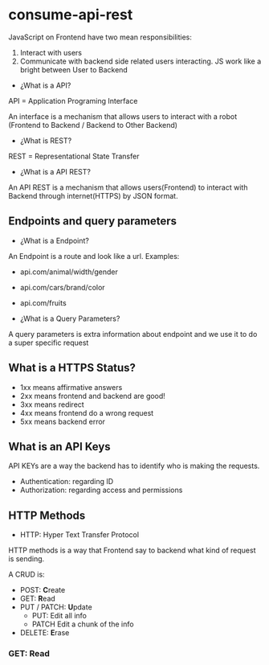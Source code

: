# consume-api-rest

JavaScript on Frontend have two mean responsibilities:

1. Interact with users
2. Communicate with backend side related users interacting. JS work like a bright between User to Backend

- ¿What is a API?

API = Application Programing Interface

An interface is a mechanism that allows users to interact with a robot (Frontend to Backend / Backend to Other Backend)

- ¿What is REST?

REST = Representational State Transfer

- ¿What is a API REST?

An API REST is a mechanism that allows users(Frontend) to interact with Backend through internet(HTTPS) by JSON format.

## Endpoints and query parameters

- ¿What is a Endpoint?

An Endpoint is a route and look like a url.
Examples:

- api.com/animal/width/gender
- api.com/cars/brand/color
- api.com/fruits

- ¿What is a Query Parameters?

A query parameters is extra information about endpoint and we use it to do a super specific request

## What is a HTTPS Status?

- 1xx means affirmative answers
- 2xx means frontend and backend are good!
- 3xx means redirect
- 4xx means frontend do a wrong request
- 5xx means backend error

## What is an API Keys

API KEYs are a way the backend has to identify who is making the requests.

- Authentication: regarding ID
- Authorization: regarding access and permissions

## HTTP Methods

- HTTP: Hyper Text Transfer Protocol

HTTP methods is a way that Frontend say to backend what kind of request is sending.

A CRUD is:

- POST: **C**reate
- GET: **R**ead
- PUT / PATCH: **U**pdate
  - PUT: Edit all info
  - PATCH Edit a chunk of the info
- DELETE: **E**rase

### GET: Read
